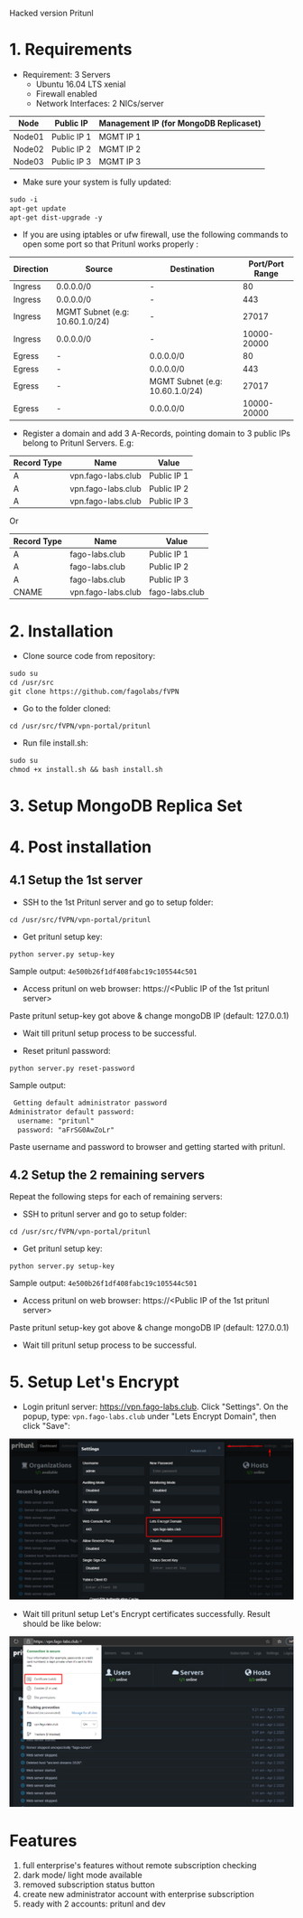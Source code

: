 Hacked version Pritunl
# 1. Requirements 
 * Requirement: 3 Servers
    - Ubuntu 16.04 LTS xenial
    - Firewall enabled
    - Network Interfaces: 2 NICs/server
    
| Node | Public IP | Management IP (for MongoDB  Replicaset) |
| --- | --- | --- |
| Node01 | Public IP 1 | MGMT IP 1 |
| Node02 | Public IP 2 | MGMT IP 2 |
| Node03 | Public IP 3 | MGMT IP 3 |

 * Make sure your system is fully updated: 
```
sudo -i
apt-get update
apt-get dist-upgrade -y
```

 * If you are using iptables or ufw firewall, use the following commands to open some port so that Pritunl works properly :

| Direction | Source | Destination | Port/Port Range |
| --- | --- | --- | --- |
| Ingress | 0.0.0.0/0 | - | 80 |
| Ingress | 0.0.0.0/0 | - | 443 |
| Ingress | MGMT Subnet (e.g: 10.60.1.0/24) | - | 27017 |
| Ingress | 0.0.0.0/0 | - | 10000-20000 |
| Egress | - | 0.0.0.0/0 | 80 |
| Egress | - | 0.0.0.0/0 | 443 |
| Egress | - | MGMT Subnet (e.g: 10.60.1.0/24) | 27017 |
| Egress | - | 0.0.0.0/0 | 10000-20000 |

* Register a domain and add 3 A-Records, pointing domain to 3 public IPs belong to Pritunl Servers. E.g:

| Record Type | Name | Value |
| --- | --- | --- |
| A | vpn.fago-labs.club | Public IP 1 |
| A | vpn.fago-labs.club | Public IP 2 |
| A | vpn.fago-labs.club | Public IP 3 |

Or

| Record Type | Name | Value |
| --- | --- | --- |
| A | fago-labs.club | Public IP 1 |
| A | fago-labs.club | Public IP 2 |
| A | fago-labs.club | Public IP 3 |
| CNAME | vpn.fago-labs.club | fago-labs.club |



# 2. Installation

 * Clone source code from repository: 
```
sudo su
cd /usr/src
git clone https://github.com/fagolabs/fVPN
```
 * Go to the folder cloned: 
```
cd /usr/src/fVPN/vpn-portal/pritunl
```
 * Run file install.sh: 
```
sudo su
chmod +x install.sh && bash install.sh
```

# 3. Setup MongoDB Replica Set

# 4. Post installation

## 4.1 Setup the 1st server

- SSH to the 1st Pritunl server and go to setup folder:

```
cd /usr/src/fVPN/vpn-portal/pritunl
```

- Get pritunl setup key:
```
python server.py setup-key
```
Sample output: `4e500b26f1df408fabc19c105544c501`

- Access pritunl on web browser: https://\<Public IP of the 1st pritunl server>

Paste pritunl setup-key got above & change mongoDB IP (default: 127.0.0.1)

- Wait till pritunl setup process to be successful.

- Reset pritunl password:
```
python server.py reset-password
```

Sample output:
```
 Getting default administrator password
Administrator default password:
  username: "pritunl"
  password: "aFrSG0AwZoLr"
```

Paste username and password to browser and getting started with pritunl.

## 4.2 Setup the 2 remaining servers

Repeat the following steps for each of remaining servers:

- SSH to pritunl server and go to setup folder:

```
cd /usr/src/fVPN/vpn-portal/pritunl
```

- Get pritunl setup key:
```
python server.py setup-key
```
Sample output: `4e500b26f1df408fabc19c105544c501`

- Access pritunl on web browser: https://\<Public IP of the 1st pritunl server>

Paste pritunl setup-key got above & change mongoDB IP (default: 127.0.0.1)

- Wait till pritunl setup process to be successful.

# 5. Setup Let's Encrypt

- Login pritunl server: https://vpn.fago-labs.club. Click "Settings". On the popup, type: ```vpn.fago-labs.club``` under "Lets Encrypt Domain", then click "Save":

![settings](setup/letsencrypt.png)

- Wait till pritunl setup Let's Encrypt certificates successfully. Result should be like below:

![settings](setup/letsencrypt2.png)


# Features

1. full enterprise's features without remote subscription checking
2. dark mode/ light mode available
3. removed subscription status button
4. create new administrator account with enterprise subscription
5. ready with 2 accounts: pritunl and dev
